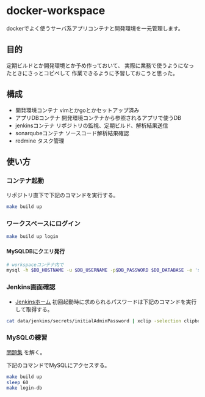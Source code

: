 # docker-workspace

dockerでよく使うサーバ系アプリコンテナと開発環境を一元管理します。

## 目的

定期ビルドとか開発環境とか予め作っておいて、
実際に業務で使うようになったときにさっとコピペして
作業できるように予習しておこうと思った。

## 構成

- 開発環境コンテナ vimとかgoとかセットアップ済み
- アプリDBコンテナ 開発環境コンテナから参照されるアプリで使うDB
- jenkinsコンテナ リポジトリの監視、定期ビルド、解析結果送信
- sonarqubeコンテナ ソースコード解析結果確認
- redmine タスク管理

## 使い方

### コンテナ起動

リポジトリ直下で下記のコマンドを実行する。

```bash
make build up
```

### ワークスペースにログイン

```bash
make build up login
```

#### MySQLDBにクエリ発行

```bash
# workspaceコンテナ内で
mysql -h $DB_HOSTNAME -u $DB_USERNAME -p$DB_PASSWORD $DB_DATABASE -e 'show tables;'
```

### Jenkins画面確認

- [Jenkinsホーム](http://localhost:8080/)
初回起動時に求められるパスワードは下記のコマンドを実行して取得する。

```bash
cat data/jenkins/secrets/initialAdminPassword | xclip -selection clipboard
```

### MySQLの練習

[問題集](http://tech.pjin.jp/blog/2016/12/05/sql%e7%b7%b4%e7%bf%92%e5%95%8f%e9%a1%8c-%e4%b8%80%e8%a6%a7%e3%81%be%e3%81%a8%e3%82%81/)
を解く。

下記のコマンドでMySQLにアクセスする。

```bash
make build up
sleep 60
make login-db
```

